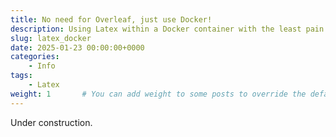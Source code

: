 ```yaml
---
title: No need for Overleaf, just use Docker!
description: Using Latex within a Docker container with the least pain.
slug: latex_docker
date: 2025-01-23 00:00:00+0000
categories:
    - Info
tags:
    - Latex
weight: 1       # You can add weight to some posts to override the default sorting (date descending)
---
```


Under construction.
